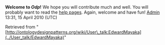 __Welcome to _Odp_!__ We hope you will contribute much and well. 
You will probably want to read the [help pages](http://ontologydesignpatterns.org/wiki/Help:Contents "Help:Contents"). Again, welcome and have fun! [Admin](../User/ValentinaPresutti "User:ValentinaPresutti") 13:31, 15 April 2010 (UTC)





Retrieved from "[http://ontologydesignpatterns.org/wiki/User\_talk:EdwardMayaka](../User_talk/EdwardMayaka)"